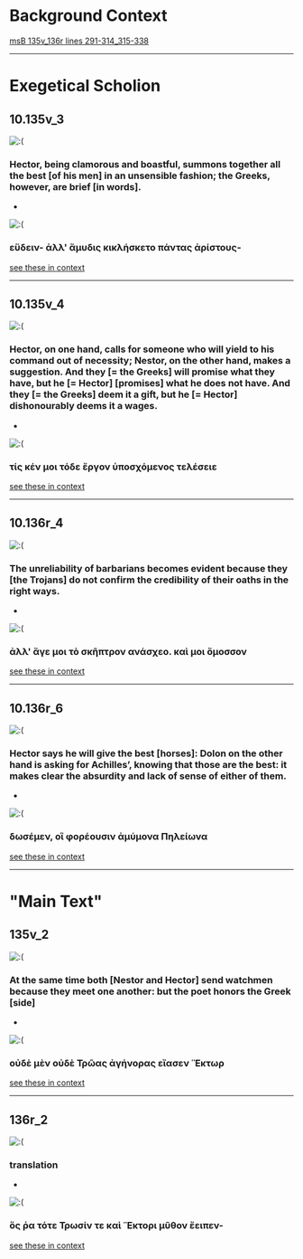 # Background Context
[msB 135v_136r lines 291-314_315-338](http://www.homermultitext.org/ict2/?urn=urn:cite2:hmt:vbbifolio.v1:vb_135v_136r)


---


# Exegetical Scholion
## 10.135v_3
 ![:(](http://www.homermultitext.org/iipsrv?OBJ=IIP,1.0&FIF=/project/homer/pyramidal/deepzoom/hmt/vbbifolio/v1/vb_135v_136r.tif&RGN=0.1092,0.2459,0.1026,0.08612&wID=5000&CVT=JPEG)
 ### Hector, being clamorous and boastful, summons together all the best [of his men] in an unsensible fashion; the Greeks, however, are brief [in words].
 -
 ![:(](http://www.homermultitext.org/iipsrv?OBJ=IIP,1.0&FIF=/project/homer/pyramidal/deepzoom/hmt/vbbifolio/v1/vb_135v_136r.tif&RGN=0.2251,0.4030,0.2279,0.02619&wID=5000&CVT=JPEG)
 ### εὕδειν- ἀλλ' ἄμυδις κικλήσκετο **πάντας** ἀρίστους-
 [see these in context](http://www.homermultitext.org/ict2/?urn=urn:cite2:hmt:vbbifolio.v1:vb_135v_136r@0.1092,0.2459,0.1026,0.08612&urn=urn:cite2:hmt:vbbifolio.v1:vb_135v_136r@0.2251,0.4030,0.2279,0.02619)

---

## 10.135v_4
 ![:(](http://www.homermultitext.org/iipsrv?OBJ=IIP,1.0&FIF=/project/homer/pyramidal/deepzoom/hmt/vbbifolio/v1/vb_135v_136r.tif&RGN=0.1096,0.3666,0.1008,0.1231&wID=5000&CVT=JPEG)
 ### Hector, on one hand, calls for someone who will yield to his command out of necessity; Nestor, on the other hand, makes a suggestion. And they [= the Greeks] will promise what they have, but he [= Hector] [promises] what he does not have. And they [= the Greeks] deem it a gift, but he [= Hector] dishonourably deems it a wages.
-
 ![:(](http://www.homermultitext.org/iipsrv?OBJ=IIP,1.0&FIF=/project/homer/pyramidal/deepzoom/hmt/vbbifolio/v1/vb_135v_136r.tif&RGN=0.2174,0.4536,0.2240,0.03084&wID=5000&CVT=JPEG)
 ### τίς κέν **μοι** τόδε ἔργον ὑποσχόμενος τελέσειε
 [see these in context](http://www.homermultitext.org/ict2/?urn=urn:cite2:hmt:vbbifolio.v1:vb_135v_136r@0.1096,0.3666,0.1008,0.1231&urn=urn:cite2:hmt:vbbifolio.v1:vb_135v_136r@0.2174,0.4536,0.2240,0.03084)

---

## 10.136r_4
 ![:(](http://www.homermultitext.org/iipsrv?OBJ=IIP,1.0&FIF=/project/homer/pyramidal/deepzoom/hmt/vbbifolio/v1/vb_135v_136r.tif&RGN=0.7552,0.2240,0.1008,0.07507&wID=5000&CVT=JPEG)
 ### The unreliability of barbarians becomes evident because they [the Trojans] do not confirm the credibility of their oaths in the right ways.
-
 ![:(](http://www.homermultitext.org/iipsrv?OBJ=IIP,1.0&FIF=/project/homer/pyramidal/deepzoom/hmt/vbbifolio/v1/vb_135v_136r.tif&RGN=0.5098,0.3358,0.2303,0.02880&wID=5000&CVT=JPEG)
 ### ἀλλ' ἄγε μοι τὸ **σκῆπτρον** ανάσχεο. καὶ μοι ὄμοσσον
 [see these in context](http://www.homermultitext.org/ict2/?urn=urn:cite2:hmt:vbbifolio.v1:vb_135v_136r@0.7441,0.2197,0.1120,0.08612&urn=urn:cite2:hmt:vbbifolio.v1:vb_135v_136r@0.5098,0.3358,0.2303,0.02880)

---

## 10.136r_6
 ![:(](http://www.homermultitext.org/iipsrv?OBJ=IIP,1.0&FIF=/project/homer/pyramidal/deepzoom/hmt/vbbifolio/v1/vb_135v_136r.tif&RGN=0.7546,0.4292,0.09967,0.09805&wID=5000&CVT=JPEG)
 ### Hector says he will give the best [horses]: Dolon on the other hand is asking for Achilles’, knowing that those are the best: it makes clear the absurdity and lack of sense of either of them.
-
 ![:(](http://www.homermultitext.org/iipsrv?OBJ=IIP,1.0&FIF=/project/homer/pyramidal/deepzoom/hmt/vbbifolio/v1/vb_135v_136r.tif&RGN=0.5057,0.3704,0.2168,0.03375&wID=5000&CVT=JPEG)
 ### δωσέμεν, οἳ **φορέουσιν** ἀμύμονα Πηλείωνα
 [see these in context](http://www.homermultitext.org/ict2/?urn=urn:cite2:hmt:vbbifolio.v1:vb_135v_136r@0.7526,0.4265,0.1045,0.1068&urn=urn:cite2:hmt:vbbifolio.v1:vb_135v_136r@0.5107,0.3762,0.2067,0.02589)

---

# "Main Text"
## 135v_2
 ![:(](http://www.homermultitext.org/iipsrv?OBJ=IIP,1.0&FIF=/project/homer/pyramidal/deepzoom/hmt/vbbifolio/v1/vb_135v_136r.tif&RGN=0.1104,0.1632,0.3432,0.04190&wID=5000&CVT=JPEG)
 ### At the same time both [Nestor and Hector] send watchmen because they meet one another: but the poet honors the Greek [side]
-
 ![:(](http://www.homermultitext.org/iipsrv?OBJ=IIP,1.0&FIF=/project/homer/pyramidal/deepzoom/hmt/vbbifolio/v1/vb_135v_136r.tif&RGN=0.2135,0.3826,0.2255,0.03346&wID=5000&CVT=JPEG)
 ### οὐδὲ μὲν οὐδὲ **Τρῶας** ἀγήνορας εἴασεν Ἕκτωρ
 [see these in context](http://www.homermultitext.org/ict2/?urn=urn:cite2:hmt:vbbifolio.v1:vb_135v_136r@0.1104,0.1632,0.3432,0.04190&urn=urn:cite2:hmt:vbbifolio.v1:vb_135v_136r@0.2135,0.3826,0.2255,0.03346)

---

## 136r_2
 ![:(](http://www.homermultitext.org/iipsrv?OBJ=IIP,1.0&FIF=/project/homer/pyramidal/deepzoom/hmt/vbbifolio/v1/vb_135v_136r.tif&RGN=0.5041,0.1539,0.2032,0.01891&wID=5000&CVT=JPEG)
 ### translation
-
 ![:(](http://www.homermultitext.org/iipsrv?OBJ=IIP,1.0&FIF=/project/homer/pyramidal/deepzoom/hmt/vbbifolio/v1/vb_135v_136r.tif&RGN=0.5077,0.2854,0.2244,0.02589&wID=5000&CVT=JPEG)
 ### ὅς ῥα τότε Τρωσίν τε καὶ **Ἕκτορι** μῦθον ἔειπεν-
 [see these in context](http://www.homermultitext.org/ict2/?urn=urn:cite2:hmt:vbbifolio.v1:vb_135v_136r@0.5041,0.1539,0.2032,0.01891&urn=urn:cite2:hmt:vbbifolio.v1:vb_135v_136r@0.5077,0.2854,0.2244,0.02589)
